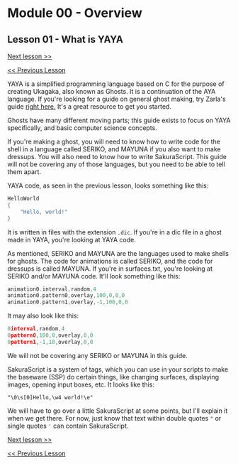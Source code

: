 # Module 00 - Overview

## Lesson 01 - What is YAYA

[Next lesson >>](../module_00_overview/02_initial_setup.md)

[<< Previous Lesson](../module_00_overview/00_what_is_this_guide.md)

YAYA is a simplified programming language based on C for the purpose of creating Ukagaka, also known as Ghosts. It is a continuation of the AYA language. If you're looking for a guide on general ghost making, try Zarla's guide [right here.](http://ashido.com/ukagaka/) It's a great resource to get you started.

Ghosts have many different moving parts; this guide exists to focus on YAYA specifically, and basic computer science concepts.

If you're making a ghost, you will need to know how to write code for the shell in a language called SERIKO, and MAYUNA if you also want to make dressups. You will also need to know how to write SakuraScript. This guide will not be covering any of those languages, but you need to be able to tell them apart.

YAYA code, as seen in the previous lesson, looks something like this:

```c
HelloWorld
{
	"Hello, world!"
}
```

It is written in files with the extension `.dic`. If you're in a dic file in a ghost made in YAYA, you're looking at YAYA code.

As mentioned, SERIKO and MAYUNA are the languages used to make shells for ghosts. The code for animations is called SERIKO, and the code for dressups is called MAYUNA. If you're in surfaces.txt, you're looking at SERIKO and/or MAYUNA code. It'll look something like this:

```c
animation0.interval,random,4
animation0.pattern0,overlay,100,0,0,0
animation0.pattern1,overlay,-1,100,0,0
```

It may also look like this:

```c
0interval,random,4
0pattern0,100,0,overlay,0,0
0pattern1,-1,10,overlay,0,0
```

We will not be covering any SERIKO or MAYUNA in this guide.

SakuraScript is a system of tags, which you can use in your scripts to make the baseware (SSP) do certain things, like changing surfaces, displaying images, opening input boxes, etc. It looks like this:

```
"\0\s[0]Hello,\w4 world!\e"
```

We will have to go over a little SakuraScript at some points, but I'll explain it when we get there. For now, just know that text within double quotes `"` or single quotes `'` can contain SakuraScript.

[Next lesson >>](../module_00_overview/02_initial_setup.md)

[<< Previous Lesson](../module_00_overview/00_what_is_this_guide.md)
